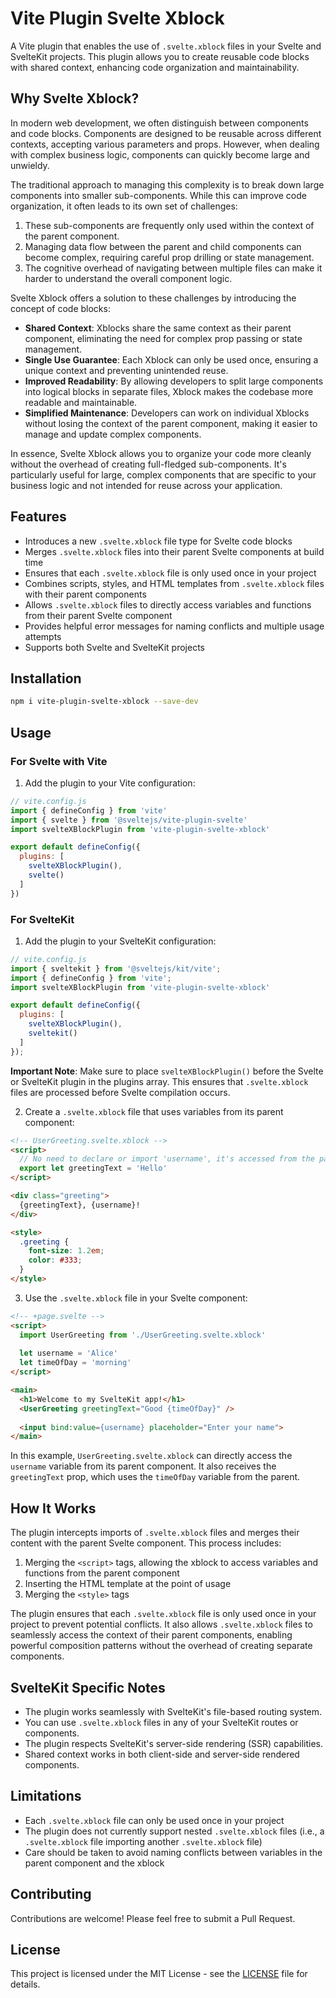 # Vite Plugin Svelte Xblock

A Vite plugin that enables the use of `.svelte.xblock` files in your Svelte and SvelteKit projects. This plugin allows you to create reusable code blocks with shared context, enhancing code organization and maintainability.

## Why Svelte Xblock?

In modern web development, we often distinguish between components and code blocks. Components are designed to be reusable across different contexts, accepting various parameters and props. However, when dealing with complex business logic, components can quickly become large and unwieldy.

The traditional approach to managing this complexity is to break down large components into smaller sub-components. While this can improve code organization, it often leads to its own set of challenges:

1. These sub-components are frequently only used within the context of the parent component.
2. Managing data flow between the parent and child components can become complex, requiring careful prop drilling or state management.
3. The cognitive overhead of navigating between multiple files can make it harder to understand the overall component logic.

Svelte Xblock offers a solution to these challenges by introducing the concept of code blocks:

- **Shared Context**: Xblocks share the same context as their parent component, eliminating the need for complex prop passing or state management.
- **Single Use Guarantee**: Each Xblock can only be used once, ensuring a unique context and preventing unintended reuse.
- **Improved Readability**: By allowing developers to split large components into logical blocks in separate files, Xblock makes the codebase more readable and maintainable.
- **Simplified Maintenance**: Developers can work on individual Xblocks without losing the context of the parent component, making it easier to manage and update complex components.

In essence, Svelte Xblock allows you to organize your code more cleanly without the overhead of creating full-fledged sub-components. It's particularly useful for large, complex components that are specific to your business logic and not intended for reuse across your application.

## Features

- Introduces a new `.svelte.xblock` file type for Svelte code blocks
- Merges `.svelte.xblock` files into their parent Svelte components at build time
- Ensures that each `.svelte.xblock` file is only used once in your project
- Combines scripts, styles, and HTML templates from `.svelte.xblock` files with their parent components
- Allows `.svelte.xblock` files to directly access variables and functions from their parent Svelte component
- Provides helpful error messages for naming conflicts and multiple usage attempts
- Supports both Svelte and SvelteKit projects

## Installation

```bash
npm i vite-plugin-svelte-xblock --save-dev
```

## Usage

### For Svelte with Vite

1. Add the plugin to your Vite configuration:

```javascript
// vite.config.js
import { defineConfig } from 'vite'
import { svelte } from '@sveltejs/vite-plugin-svelte'
import svelteXBlockPlugin from 'vite-plugin-svelte-xblock'

export default defineConfig({
  plugins: [
    svelteXBlockPlugin(),
    svelte()
  ]
})
```

### For SvelteKit

1. Add the plugin to your SvelteKit configuration:

```javascript
// vite.config.js
import { sveltekit } from '@sveltejs/kit/vite';
import { defineConfig } from 'vite';
import svelteXBlockPlugin from 'vite-plugin-svelte-xblock'

export default defineConfig({
  plugins: [
    svelteXBlockPlugin(),
    sveltekit()
  ]
});
```

**Important Note**: Make sure to place `svelteXBlockPlugin()` before the Svelte or SvelteKit plugin in the plugins array. This ensures that `.svelte.xblock` files are processed before Svelte compilation occurs.

2. Create a `.svelte.xblock` file that uses variables from its parent component:

```html
<!-- UserGreeting.svelte.xblock -->
<script>
  // No need to declare or import 'username', it's accessed from the parent context
  export let greetingText = 'Hello'
</script>

<div class="greeting">
  {greetingText}, {username}!
</div>

<style>
  .greeting {
    font-size: 1.2em;
    color: #333;
  }
</style>
```

3. Use the `.svelte.xblock` file in your Svelte component:

```html
<!-- +page.svelte -->
<script>
  import UserGreeting from './UserGreeting.svelte.xblock'
  
  let username = 'Alice'
  let timeOfDay = 'morning'
</script>

<main>
  <h1>Welcome to my SvelteKit app!</h1>
  <UserGreeting greetingText="Good {timeOfDay}" />
  
  <input bind:value={username} placeholder="Enter your name">
</main>
```

In this example, `UserGreeting.svelte.xblock` can directly access the `username` variable from its parent component. It also receives the `greetingText` prop, which uses the `timeOfDay` variable from the parent.

## How It Works

The plugin intercepts imports of `.svelte.xblock` files and merges their content with the parent Svelte component. This process includes:

1. Merging the `<script>` tags, allowing the xblock to access variables and functions from the parent component
2. Inserting the HTML template at the point of usage
3. Merging the `<style>` tags

The plugin ensures that each `.svelte.xblock` file is only used once in your project to prevent potential conflicts. It also allows `.svelte.xblock` files to seamlessly access the context of their parent components, enabling powerful composition patterns without the overhead of creating separate components.

## SvelteKit Specific Notes

- The plugin works seamlessly with SvelteKit's file-based routing system.
- You can use `.svelte.xblock` files in any of your SvelteKit routes or components.
- The plugin respects SvelteKit's server-side rendering (SSR) capabilities.
- Shared context works in both client-side and server-side rendered components.

## Limitations

- Each `.svelte.xblock` file can only be used once in your project
- The plugin does not currently support nested `.svelte.xblock` files (i.e., a `.svelte.xblock` file importing another `.svelte.xblock` file)
- Care should be taken to avoid naming conflicts between variables in the parent component and the xblock

## Contributing

Contributions are welcome! Please feel free to submit a Pull Request.

## License

This project is licensed under the MIT License - see the [LICENSE](LICENSE) file for details.

